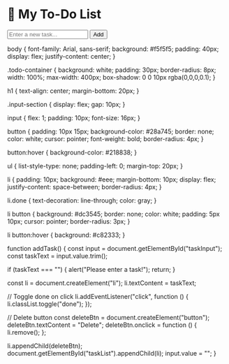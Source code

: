 <!DOCTYPE html>
<html lang="en">
<head>
  <meta charset="UTF-8">
  <meta name="viewport" content="width=device-width, initial-scale=1">
  <title>Simple To-Do List</title>
  <link rel="stylesheet" href="style.css">
</head>
<body>
  <div class="todo-container">
    <h1>📝 My To-Do List</h1>
    <div class="input-section">
      <input type="text" id="taskInput" placeholder="Enter a new task...">
      <button onclick="addTask()">Add</button>
    </div>
    <ul id="taskList"></ul>
  </div>

  <script src="script.js"></script>
</body>
</html>

body {
  font-family: Arial, sans-serif;
  background: #f5f5f5;
  padding: 40px;
  display: flex;
  justify-content: center;
}

.todo-container {
  background: white;
  padding: 30px;
  border-radius: 8px;
  width: 100%;
  max-width: 400px;
  box-shadow: 0 0 10px rgba(0,0,0,0.1);
}

h1 {
  text-align: center;
  margin-bottom: 20px;
}

.input-section {
  display: flex;
  gap: 10px;
}

input {
  flex: 1;
  padding: 10px;
  font-size: 16px;
}

button {
  padding: 10px 15px;
  background-color: #28a745;
  border: none;
  color: white;
  cursor: pointer;
  font-weight: bold;
  border-radius: 4px;
}

button:hover {
  background-color: #218838;
}

ul {
  list-style-type: none;
  padding-left: 0;
  margin-top: 20px;
}

li {
  padding: 10px;
  background: #eee;
  margin-bottom: 10px;
  display: flex;
  justify-content: space-between;
  border-radius: 4px;
}

li.done {
  text-decoration: line-through;
  color: gray;
}

li button {
  background: #dc3545;
  border: none;
  color: white;
  padding: 5px 10px;
  cursor: pointer;
  border-radius: 3px;
}

li button:hover {
  background: #c82333;
}


function addTask() {
  const input = document.getElementById("taskInput");
  const taskText = input.value.trim();

  if (taskText === "") {
    alert("Please enter a task!");
    return;
  }

  const li = document.createElement("li");
  li.textContent = taskText;

  // Toggle done on click
  li.addEventListener("click", function () {
    li.classList.toggle("done");
  });

  // Delete button
  const deleteBtn = document.createElement("button");
  deleteBtn.textContent = "Delete";
  deleteBtn.onclick = function () {
    li.remove();
  };

  li.appendChild(deleteBtn);
  document.getElementById("taskList").appendChild(li);
  input.value = "";
}

